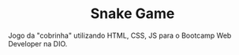 <h1 align="center"> Snake Game </h1>

Jogo da "cobrinha" utilizando HTML, CSS, JS para o Bootcamp Web Developer na DIO.
